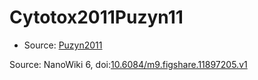 <a name="material" />

# Cytotox2011Puzyn11
<script type="application/ld+json">
  {
    "@context": "https://schema.org/",
    "@type": "ChemicalSubstance",
    "@id": "https://egonw.github.io/nanowiki/nanowiki11.html#material",
    "http://purl.org/dc/terms/conformsTo":
      {
        "@type": "CreativeWork",
        "@id": "https://bioschemas.org/profiles/ChemicalSubstance/0.4-RELEASE/"
      },
    "identfier": "11",
    "name": "Cytotox2011Puzyn11",
    "url": "https://egonw.github.io/nanowiki/nanowiki11.html#material",
    "sameAs": "http://127.0.0.1/mediawiki/index.php/Special:URIResolver/Cytotox2011Puzyn11"
  }
</script>


* Source: [Puzyn2011](articlePuzyn2011.md)


Source: NanoWiki 6, doi:[10.6084/m9.figshare.11897205.v1](https://doi.org/10.6084/m9.figshare.11897205.v1)

